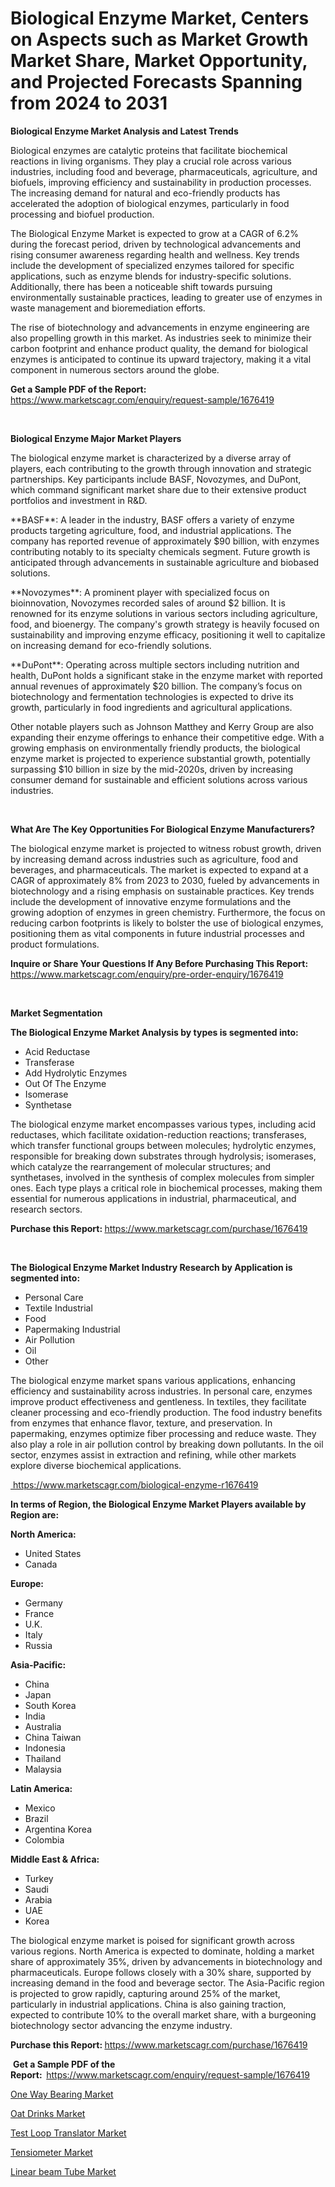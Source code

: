 <p><h1>Biological Enzyme Market, Centers on Aspects such as Market Growth Market Share, Market Opportunity, and Projected Forecasts Spanning from 2024 to 2031</h1></p><p><strong>Biological Enzyme Market Analysis and Latest Trends</strong></p>
<p><p>Biological enzymes are catalytic proteins that facilitate biochemical reactions in living organisms. They play a crucial role across various industries, including food and beverage, pharmaceuticals, agriculture, and biofuels, improving efficiency and sustainability in production processes. The increasing demand for natural and eco-friendly products has accelerated the adoption of biological enzymes, particularly in food processing and biofuel production.</p><p>The Biological Enzyme Market is expected to grow at a CAGR of 6.2% during the forecast period, driven by technological advancements and rising consumer awareness regarding health and wellness. Key trends include the development of specialized enzymes tailored for specific applications, such as enzyme blends for industry-specific solutions. Additionally, there has been a noticeable shift towards pursuing environmentally sustainable practices, leading to greater use of enzymes in waste management and bioremediation efforts.</p><p>The rise of biotechnology and advancements in enzyme engineering are also propelling growth in this market. As industries seek to minimize their carbon footprint and enhance product quality, the demand for biological enzymes is anticipated to continue its upward trajectory, making it a vital component in numerous sectors around the globe.</p></p>
<p><strong>Get a Sample PDF of the Report:&nbsp;</strong> <a href="https://www.marketscagr.com/enquiry/request-sample/1676419?utm_campaign=1268&utm_medium=2&utm_source=Github&utm_content=ia&utm_term=30092024&utm_id=biological-enzyme">https://www.marketscagr.com/enquiry/request-sample/1676419</a></p>
<p>&nbsp;</p>
<p><strong>Biological Enzyme Major Market Players</strong></p>
<p><p>The biological enzyme market is characterized by a diverse array of players, each contributing to the growth through innovation and strategic partnerships. Key participants include BASF, Novozymes, and DuPont, which command significant market share due to their extensive product portfolios and investment in R&D.</p><p>**BASF**: A leader in the industry, BASF offers a variety of enzyme products targeting agriculture, food, and industrial applications. The company has reported revenue of approximately $90 billion, with enzymes contributing notably to its specialty chemicals segment. Future growth is anticipated through advancements in sustainable agriculture and biobased solutions.</p><p>**Novozymes**: A prominent player with specialized focus on bioinnovation, Novozymes recorded sales of around $2 billion. It is renowned for its enzyme solutions in various sectors including agriculture, food, and bioenergy. The company's growth strategy is heavily focused on sustainability and improving enzyme efficacy, positioning it well to capitalize on increasing demand for eco-friendly solutions.</p><p>**DuPont**: Operating across multiple sectors including nutrition and health, DuPont holds a significant stake in the enzyme market with reported annual revenues of approximately $20 billion. The company’s focus on biotechnology and fermentation technologies is expected to drive its growth, particularly in food ingredients and agricultural applications.</p><p>Other notable players such as Johnson Matthey and Kerry Group are also expanding their enzyme offerings to enhance their competitive edge. With a growing emphasis on environmentally friendly products, the biological enzyme market is projected to experience substantial growth, potentially surpassing $10 billion in size by the mid-2020s, driven by increasing consumer demand for sustainable and efficient solutions across various industries.</p></p>
<p>&nbsp;</p>
<p><strong>What Are The Key Opportunities For Biological Enzyme Manufacturers?</strong></p>
<p><p>The biological enzyme market is projected to witness robust growth, driven by increasing demand across industries such as agriculture, food and beverages, and pharmaceuticals. The market is expected to expand at a CAGR of approximately 8% from 2023 to 2030, fueled by advancements in biotechnology and a rising emphasis on sustainable practices. Key trends include the development of innovative enzyme formulations and the growing adoption of enzymes in green chemistry. Furthermore, the focus on reducing carbon footprints is likely to bolster the use of biological enzymes, positioning them as vital components in future industrial processes and product formulations.</p></p>
<p><strong>Inquire or Share Your Questions If Any Before Purchasing This Report:</strong> <a href="https://www.marketscagr.com/enquiry/pre-order-enquiry/1676419?utm_campaign=1268&utm_medium=2&utm_source=Github&utm_content=ia&utm_term=30092024&utm_id=biological-enzyme">https://www.marketscagr.com/enquiry/pre-order-enquiry/1676419</a></p>
<p>&nbsp;</p>
<p><strong>Market Segmentation</strong></p>
<p><strong>The Biological Enzyme Market Analysis by types is segmented into:</strong></p>
<p><ul><li>Acid Reductase</li><li>Transferase</li><li>Add Hydrolytic Enzymes</li><li>Out Of The Enzyme</li><li>Isomerase</li><li>Synthetase</li></ul></p>
<p><p>The biological enzyme market encompasses various types, including acid reductases, which facilitate oxidation-reduction reactions; transferases, which transfer functional groups between molecules; hydrolytic enzymes, responsible for breaking down substrates through hydrolysis; isomerases, which catalyze the rearrangement of molecular structures; and synthetases, involved in the synthesis of complex molecules from simpler ones. Each type plays a critical role in biochemical processes, making them essential for numerous applications in industrial, pharmaceutical, and research sectors.</p></p>
<p><strong>Purchase this Report:&nbsp;</strong><a href="https://www.marketscagr.com/purchase/1676419?utm_campaign=1268&utm_medium=2&utm_source=Github&utm_content=ia&utm_term=30092024&utm_id=biological-enzyme">https://www.marketscagr.com/purchase/1676419</a></p>
<p>&nbsp;</p>
<p><strong>The Biological Enzyme Market Industry Research by Application is segmented into:</strong></p>
<p><ul><li>Personal Care</li><li>Textile Industrial</li><li>Food</li><li>Papermaking Industrial</li><li>Air Pollution</li><li>Oil</li><li>Other</li></ul></p>
<p><p>The biological enzyme market spans various applications, enhancing efficiency and sustainability across industries. In personal care, enzymes improve product effectiveness and gentleness. In textiles, they facilitate cleaner processing and eco-friendly production. The food industry benefits from enzymes that enhance flavor, texture, and preservation. In papermaking, enzymes optimize fiber processing and reduce waste. They also play a role in air pollution control by breaking down pollutants. In the oil sector, enzymes assist in extraction and refining, while other markets explore diverse biochemical applications.</p></p>
<p><a href="https://www.marketscagr.com/biological-enzyme-r1676419?utm_campaign=1268&utm_medium=2&utm_source=Github&utm_content=ia&utm_term=30092024&utm_id=biological-enzyme">&nbsp;https://www.marketscagr.com/biological-enzyme-r1676419</a></p>
<p><strong>In terms of Region, the Biological Enzyme Market Players available by Region are:</strong></p>
<p>
    <p> <strong> North America: </strong>
        <ul>
            <li>United States</li>
            <li>Canada</li>
        </ul>
        </p> 
    <p> <strong> Europe: </strong>
        <ul>
            <li>Germany</li>
            <li>France</li>
            <li>U.K.</li>
            <li>Italy</li>
            <li>Russia</li>
        </ul>
        </p> 
    <p> <strong> Asia-Pacific: </strong>
        <ul>
            <li>China</li>
            <li>Japan</li>
            <li>South Korea</li>
            <li>India</li>
            <li>Australia</li>
            <li>China Taiwan</li>
            <li>Indonesia</li>
            <li>Thailand</li>
            <li>Malaysia</li>
        </ul>
        </p> 
    <p> <strong> Latin America: </strong>
        <ul>
            <li>Mexico</li>
            <li>Brazil</li>
            <li>Argentina Korea</li>
            <li>Colombia</li>
        </ul>
        </p> 
    <p> <strong> Middle East & Africa: </strong>
        <ul>
            <li>Turkey</li>
            <li>Saudi</li>
            <li>Arabia</li>
            <li>UAE</li>
            <li>Korea</li>
        </ul>
    </p>
    </p>
<p><p>The biological enzyme market is poised for significant growth across various regions. North America is expected to dominate, holding a market share of approximately 35%, driven by advancements in biotechnology and pharmaceuticals. Europe follows closely with a 30% share, supported by increasing demand in the food and beverage sector. The Asia-Pacific region is projected to grow rapidly, capturing around 25% of the market, particularly in industrial applications. China is also gaining traction, expected to contribute 10% to the overall market share, with a burgeoning biotechnology sector advancing the enzyme industry.</p></p>
<p><strong>Purchase this Report: </strong><a href="https://www.marketscagr.com/purchase/1676419?utm_campaign=1268&utm_medium=2&utm_source=Github&utm_content=ia&utm_term=30092024&utm_id=biological-enzyme">https://www.marketscagr.com/purchase/1676419</a></p>
<p>&nbsp;<strong>Get a Sample PDF of the Report:&nbsp;&nbsp;</strong><a href="https://www.marketscagr.com/enquiry/request-sample/1676419?utm_campaign=1268&utm_medium=2&utm_source=Github&utm_content=ia&utm_term=30092024&utm_id=biological-enzyme">https://www.marketscagr.com/enquiry/request-sample/1676419</a></p>
<p><strong></strong></p>
<p><p><a href="https://www.linkedin.com/pulse/analyzing-one-way-bearing-market-dynamics-growth-drivers-ybrte?utm_campaign=1268&utm_medium=2&utm_source=Github&utm_content=ia&utm_term=30092024&utm_id=biological-enzyme">One Way Bearing Market</a></p><p><a href="https://www.linkedin.com/pulse/oat-drinks-market-size-share-analysis-growth-trends-forecast-uccrf?utm_campaign=1268&utm_medium=2&utm_source=Github&utm_content=ia&utm_term=30092024&utm_id=biological-enzyme">Oat Drinks Market</a></p><p><a href="https://issuu.com/reportprime-2/docs/test-loop-translator-market-size-20_47b783e421f699?utm_campaign=1268&utm_medium=2&utm_source=Github&utm_content=ia&utm_term=30092024&utm_id=biological-enzyme">Test Loop Translator Market</a></p><p><a href="https://www.linkedin.com/pulse/tensiometer-market-global-trends-forecast-2024-2031-alaxe?utm_campaign=1268&utm_medium=2&utm_source=Github&utm_content=ia&utm_term=30092024&utm_id=biological-enzyme">Tensiometer Market</a></p><p><a href="https://issuu.com/reportprime-2/docs/linear-beam-tube-market-size-2030.p_468611e599669c?utm_campaign=1268&utm_medium=2&utm_source=Github&utm_content=ia&utm_term=30092024&utm_id=biological-enzyme">Linear beam Tube Market</a></p></p>